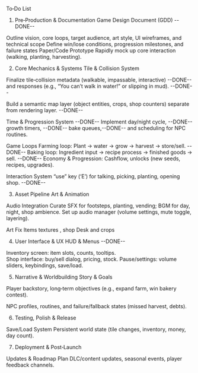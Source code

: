 To‑Do List

1. Pre‑Production & Documentation Game Design Document (GDD) --DONE--

Outline vision, core loops, target audience, art style, UI wireframes, and technical scope
Define win/lose conditions, progression milestones, and failure states Paper/Code Prototype
Rapidly mock up core interaction (walking, planting, harvesting).

2. Core Mechanics & Systems Tile & Collision System

Finalize tile‐collision metadata (walkable, impassable, interactive) --DONE--
and responses (e.g., “You can’t walk in water!” or slipping in mud). --DONE--

Build a semantic map layer (object entities, crops, shop counters) separate from rendering layer. --DONE--

Time & Progression System --DONE--
Implement day/night cycle, --DONE--
growth timers, --DONE--
bake queues,--DONE--
and scheduling for NPC routines.

Game Loops
Farming loop: Plant → water → grow → harvest → store/sell. --DONE--
Baking loop: Ingredient input → recipe process → finished goods → sell. --DONE--
Economy & Progression: Cashflow, unlocks (new seeds, recipes, upgrades).

Interaction System “use” key (‘E’) for talking, picking, planting, opening shop. --DONE--

3. Asset Pipeline Art & Animation

Audio Integration
Curate SFX for footsteps, planting, vending; BGM for day, night, shop ambience.
Set up audio manager (volume settings, mute toggle, layering).

Art
Fix Items textures , shop Desk and crops

4. User Interface & UX HUD & Menus --DONE--

Inventory screen: item slots, counts, tooltips.  
Shop interface: buy/sell dialog, pricing, stock.
Pause/settings: volume sliders, keybindings, save/load.

5. Narrative & Worldbuilding Story & Goals

Player backstory, long‑term objectives (e.g., expand farm, win bakery contest).

NPC profiles, routines, and failure/fallback states (missed harvest, debts).

6. Testing, Polish & Release

Save/Load System
Persistent world state (tile changes, inventory, money, day count).

7. Deployment & Post‑Launch

Updates & Roadmap
Plan DLC/content updates, seasonal events, player feedback channels.
